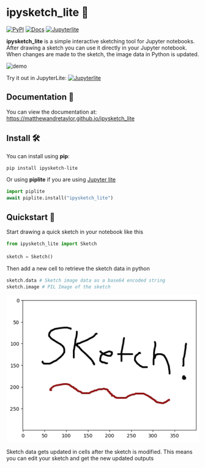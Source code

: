 # ipysketch_lite 🎨

[![PyPI](https://img.shields.io/pypi/v/ipysketch-lite.svg)](https://pypi.org/project/ipysketch-lite)
[![Docs](https://img.shields.io/badge/Docs-informational?logo=readthedocs&logoColor=white)](https://matthewandretaylor.github.io/ipysketch_lite)
[![Jupyterlite](https://jupyterlite.rtfd.io/en/latest/_static/badge.svg)](https://matthewandretaylor.github.io/ipysketch_lite/jupyterlite/lab?path=lite_example.ipynb)


**ipysketch_lite** is a simple interactive sketching tool for Jupyter notebooks.
After drawing a sketch you can use it directly in your Jupyter notebook.
When changes are made to the sketch, the image data in Python is updated.


![demo](https://github.com/user-attachments/assets/32504e77-a9d1-43c2-96ff-dc0acff48393)

Try it out in JupyterLite: [![Jupyterlite](https://jupyterlite.rtfd.io/en/latest/_static/badge.svg)](https://matthewandretaylor.github.io/ipysketch_lite/jupyterlite/lab?path=lite_example.ipynb)


## Documentation 📖

You can view the documentation at: https://matthewandretaylor.github.io/ipysketch_lite


## Install 🛠️

You can install using **pip**:

```bash
pip install ipysketch-lite
```

Or using **piplite** if you are using [Jupyter lite](https://matthewandretaylor.github.io/ipysketch_lite/jupyterlite/lab?path=lite_example.ipynb)

```py
import piplite
await piplite.install("ipysketch_lite")
```

## Quickstart 🚀

Start drawing a quick sketch in your notebook like this

```py
from ipysketch_lite import Sketch

sketch = Sketch()
```

Then add a new cell to retrieve the sketch data in python

```py
sketch.data # Sketch image data as a base64 encoded string
sketch.image # PIL Image of the sketch
```

![example sketch](https://github.com/MatthewAndreTaylor/ipysketch_lite/blob/main/docs/_static/example.png?raw=true)

Sketch data gets updated in cells after the sketch is modified.
This means you can edit your sketch and get the new updated outputs